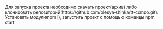 Для запуска проекта необходимо скачать проект(архив) либо клонировать репозиторий(https://github.com/olesya-shinka/tt-compo.git). Установить модули(npm i), запустить проект с помощью команды npm start
